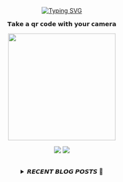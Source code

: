 
<div align="center">
  <br><br><br>
  <a href="https://beomcoder.tistory.com">
    <img src="https://readme-typing-svg.demolab.com?font=Fira+Code&pause=1000&color=B1F767&center=true&vCenter=true&width=435&lines=I'm+Beomwon+Lee%2C;AI+engineer%2C;interested+in+coding." alt="Typing SVG" />
  </a>
  
  <br>
  <p>𝗧𝗮𝗸𝗲 𝗮 𝗾𝗿 𝗰𝗼𝗱𝗲 𝘄𝗶𝘁𝗵 𝘆𝗼𝘂𝗿 𝗰𝗮𝗺𝗲𝗿𝗮</p>
  <p align="center">
    <img width="250" height="250" src="https://github.com/beomwon/beomwon/assets/38881094/3c7a0ddd-6f4a-4531-86cf-b535fecff91c">
  </p>
  
  <p align="center"><a href="https://beomcoder.tistory.com/"><img src="https://img.shields.io/badge/blog-A9BCF5?style=flat-square&logo=Undertale&logoColor=white&link=https://beomcoder.tistory.com/"/></a>  <a href="mailto:viva.beom@gmail.com"><img src="https://img.shields.io/badge/mail-D0A9F5?style=flat-square&logo=Gmail&logoColor=white&link=mailto:viva.beom@gmail.com"/></a></p>
  <br>

  <details>
  <summary>𝙍𝙀𝘾𝙀𝙉𝙏 𝘽𝙇𝙊𝙂 𝙋𝙊𝙎𝙏𝙎 🚩</summary>
  <br>
  <div markdown="1">

  |index|date|title|
  |:---:|---|---|
|1|2024/03/17|[[디스코드 봇] 롤 전적검색기능 만들기 - 1](http://beomcoder.tistory.com/114)|
|2|2024/03/15|[프로그래머스 '[PCCP 모의고사 #1] 1번 - 외톨이 알파벳' 파이썬 풀이](http://beomcoder.tistory.com/113)|
|3|2024/03/06|[pm2 flag로 5분마다 재실행시키기](http://beomcoder.tistory.com/112)|
|4|2024/01/11|[대용량 처리에는 for 루프보다 numpy, df 벡터를 사용해보자.](http://beomcoder.tistory.com/111)|
|5|2024/01/08|[프로그래머스 '2024 KAKAO WINTER INTERNSHIP가장 많이 받은 선물' 파이썬 풀이](http://beomcoder.tistory.com/110)|
|6|2024/01/03|[프로그래머스 '롤케이크 자르기' 파이썬 풀이](http://beomcoder.tistory.com/109)|
|7|2023/12/21|[백그라운드로 파이썬 파일 실행 관리하기](http://beomcoder.tistory.com/108)|
|8|2023/10/26|[Fast API로 백엔드서버 만들기 [1]](http://beomcoder.tistory.com/107)|
</div>
</details>
</div>
